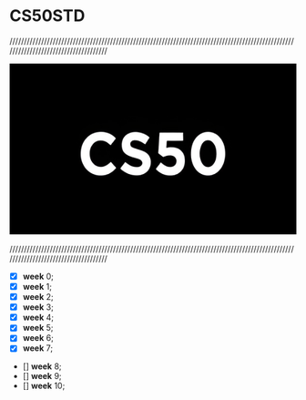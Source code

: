 # CS50STD

/////////////////////////////////////////////////////////////////////////////////////////////////////////////////////////////////////

<p align = "center" >
    <img src="https://github.com/nullTyype/CS50STD/raw/master/assets/cs50.png" width = "600" height = "300" >
</p>

/////////////////////////////////////////////////////////////////////////////////////////////////////////////////////////////////////



- [x] **week** 0;
- [x] **week** 1;
- [x] **week** 2;
- [x] **week** 3;
- [x] **week** 4;
- [x] **week** 5;
- [x] **week** 6;
- [x] **week** 7;
- [] **week** 8;
- [] **week** 9;
- [] **week** 10;
